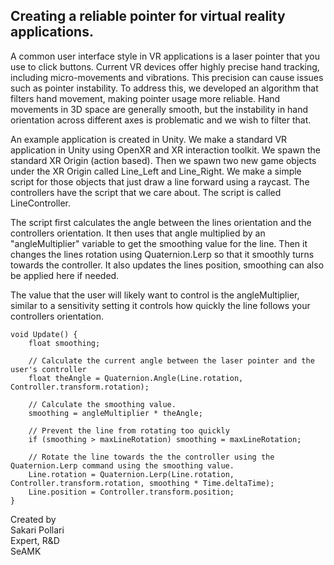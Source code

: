 ## Creating a reliable pointer for virtual reality applications.

A common user interface style in VR applications is a laser pointer that you use to click buttons. Current VR devices offer highly precise hand tracking, including micro-movements and vibrations. This precision can cause issues such as pointer instability. To address this, we developed an algorithm that filters hand movement, making pointer usage more reliable. Hand movements in 3D space are generally smooth, but the instability in hand orientation across different axes is problematic and we wish to filter that.

An example application is created in Unity. We make a standard VR application in Unity using OpenXR and XR interaction toolkit. We spawn the standard XR Origin (action based). Then we spawn two new game objects under the XR Origin called Line_Left and Line_Right. We make a simple script for those objects that just draw a line forward using a raycast. The controllers have the script that we care about. The script is called LineController.

The script first calculates the angle between the lines orientation and the controllers orientation. It then uses that angle multiplied by an "angleMultiplier" variable to get the smoothing value for the line. Then it changes the lines rotation using Quaternion.Lerp so that it smoothly turns towards the controller. It also updates the lines position, smoothing can also be applied here if needed.

The value that the user will likely want to control is the angleMultiplier, similar to a sensitivity setting it controls how quickly the line follows your controllers orientation. 

    void Update() {
        float smoothing; 
        
        // Calculate the current angle between the laser pointer and the user's controller
        float theAngle = Quaternion.Angle(Line.rotation, Controller.transform.rotation);
        
        // Calculate the smoothing value.
        smoothing = angleMultiplier * theAngle;

        // Prevent the line from rotating too quickly
        if (smoothing > maxLineRotation) smoothing = maxLineRotation;
        
        // Rotate the line towards the the controller using the Quaternion.Lerp command using the smoothing value.
        Line.rotation = Quaternion.Lerp(Line.rotation, Controller.transform.rotation, smoothing * Time.deltaTime);
        Line.position = Controller.transform.position;
    }



Created by  
Sakari Pollari  
Expert, R&D  
SeAMK  
